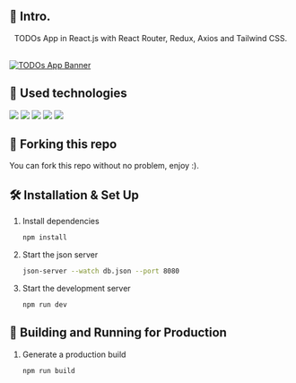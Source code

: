 ## 📄 Intro.

<div align="center">
TODOs App in React.js with React Router, Redux, Axios and Tailwind CSS. <br><br>
</div>

[![TODOs App Banner](./public/banner.png)](https://pomodoro-app-sage.vercel.app/)

## 💼 Used technologies

![](https://img.shields.io/badge/Markup-HTML-informational?style=for-the-badge&logo=html5&logoColor=48e5c2&color=48e5c2&labelColor=2b2d42)
![](https://img.shields.io/badge/Style-CSS-informational?style=for-the-badge&logo=css3&logoColor=48e5c2&color=48e5c2&labelColor=2b2d42)
![](https://img.shields.io/badge/Code-JavaScript-informational?style=for-the-badge&logo=JavaScript&logoColor=48e5c2&color=48e5c2&labelColor=2b2d42)
![](https://img.shields.io/badge/Code-React.js-informational?style=for-the-badge&logo=react&logoColor=48e5c2&color=48e5c2&labelColor=2b2d42)
![](https://img.shields.io/badge/Style-Tailwind%20CSS-informational?style=for-the-badge&logo=Tailwind-CSS&logoColor=ef233c&color=ef233c&labelColor=2b2d42)

## 🚨 Forking this repo

You can fork this repo without no problem, enjoy :).

## 🛠 Installation & Set Up

1. Install dependencies

   ```sh
   npm install
   ```

2. Start the json server

   ```sh
   json-server --watch db.json --port 8080
   ```

3. Start the development server

   ```sh
   npm run dev
   ```

## 🚀 Building and Running for Production

1. Generate a production build

   ```sh
   npm run build
   ```

